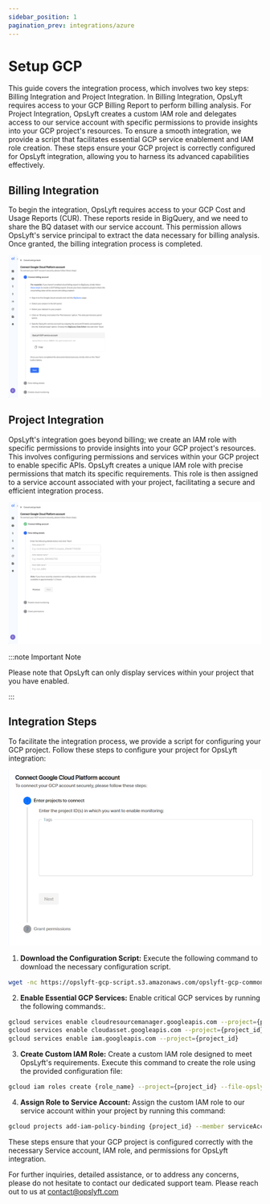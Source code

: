 ```yaml
---
sidebar_position: 1
pagination_prev: integrations/azure
---
```


# Setup GCP

This guide covers the integration process, which involves two key steps: Billing Integration and Project Integration. In Billing Integration, OpsLyft requires access to your GCP Billing Report to perform billing analysis. For Project Integration, OpsLyft creates a custom IAM role and delegates access to our service account with specific permissions to provide insights into your GCP project's resources. To ensure a smooth integration, we provide a script that facilitates essential GCP service enablement and IAM role creation. These steps ensure your GCP project is correctly configured for OpsLyft integration, allowing you to harness its advanced capabilities effectively.

## Billing Integration

To begin the integration, OpsLyft requires access to your GCP Cost and Usage Reports (CUR). These reports reside in BigQuery, and we need to share the BQ dataset with our service account. This permission allows OpsLyft's service principal to extract the data necessary for billing analysis. Once granted, the billing integration process is completed.

![GCP: Billing Integration](/img/gcp/gcp-step-1.png)

## Project Integration

OpsLyft's integration goes beyond billing; we create an IAM role with specific permissions to provide insights into your GCP project's resources. This involves configuring permissions and services within your GCP project to enable specific APIs. OpsLyft creates a unique IAM role with precise permissions that match its specific requirements. This role is then assigned to a service account associated with your project, facilitating a secure and efficient integration process.

![GCP: Project Integration](/img/gcp/gcp-step-2.png)

:::note Important Note

Please note that OpsLyft can only display services within your project that you have enabled.

:::

## Integration Steps

To facilitate the integration process, we provide a script for configuring your GCP project. Follow these steps to configure your project for OpsLyft integration:

![GCP Steps](/img/gcp/gcp-step.png)

1. **Download the Configuration Script:** Execute the following command to download the necessary configuration script.

```bash
wget -nc https://opslyft-gcp-script.s3.amazonaws.com/opslyft-gcp-common.yaml
```

2. **Enable Essential GCP Services:** Enable critical GCP services by running the following commands:.

```bash
gcloud services enable cloudresourcemanager.googleapis.com --project={project_id}
gcloud services enable cloudasset.googleapis.com --project={project_id}
gcloud services enable iam.googleapis.com --project={project_id}
```

3. **Create Custom IAM Role:** Create a custom IAM role designed to meet OpsLyft's requirements. Execute this command to create the role using the provided configuration file:

```bash
gcloud iam roles create {role_name} --project={project_id} --file-opslyft-gcp-common.yaml
```

4. **Assign Role to Service Account:** Assign the custom IAM role to our service account within your project by running this command:

```bash
gcloud projects add-iam-policy-binding {project_id} --member serviceAccount:opslyft@rock-bonus-299515.iam.gserviceaccount.com --role "projects/{project_id}/roles/{role_name}"
```

These steps ensure that your GCP project is configured correctly with the necessary Service account, IAM role, and permissions for OpsLyft integration.

For further inquiries, detailed assistance, or to address any concerns, please do not hesitate to contact our dedicated support team. Please reach out to us at contact@opslyft.com
